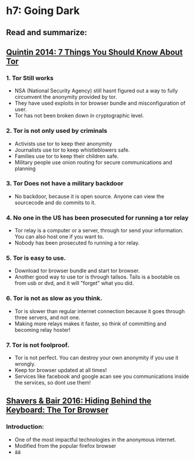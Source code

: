 # h7: Going Dark

## Read and summarize: 

## [Quintin 2014: 7 Things You Should Know About Tor](https://www.eff.org/deeplinks/2014/07/7-things-you-should-know-about-tor)

### 1. Tor Still works

- NSA (National Security Agency) still hasnt figured out a way to fully circumvent the anonymity provided by tor.
- They have used exploits in tor browser bundle and misconfiguration of user.
- Tor has not been broken down in cryptographic level.

### 2. Tor is not only used by criminals

- Activists use tor to keep their anonymity
- Journalists use tor to keep whistleblowers safe.
- Families use tor to keep their children safe.
- Military people use onion routing for secure communications and planning

### 3. Tor Does not have a military backdoor

- No backdoor, because it is open source. Anyone can view the sourcecode and do commits to it.


### 4. No one in the US has been prosecuted for running a tor relay

- Tor relay is a computer or a server, through tor send your information. You can also host one if you want to.
- Nobody has been prosecuted fo running a tor relay.

### 5. Tor is easy to use.

- Download tor browser bundle and start tor browser.
- Another good way to use tor is through tailsos. Tails is a bootable os from usb or dvd, and it will "forget" what you did.

### 6. Tor is not as slow as you think.

- Tor is slower than regular internet connection because it goes through three servers, and not one.
- Making more relays makes it faster, so think of committing and becoming relay hoster!

### 7. Tor is not foolproof.

- Tor is not perfect. You can destroy your own anonymity if you use it wrongly.
- Keep tor browser updated at all times! 
- Services like facebook and google acan see you communications inside the services, so dont use them!

## [Shavers & Bair 2016: Hiding Behind the Keyboard: The Tor Browser](https://learning.oreilly.com/library/view/hiding-behind-the/9780128033524/XHTML/B9780128033401000021/B9780128033401000021.xhtml#s0020)

### Introduction:

- One of the most impactful technologies in the anonymous internet.
- Modified from the popular firefox browser
- ää 
